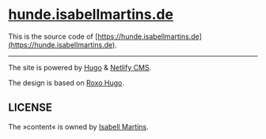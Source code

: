 # [hunde.isabellmartins.de](https://hunde.isabellmartins.de)

This is the source code of [https://hunde.isabellmartins.de](https://hunde.isabellmartins.de).

-----

The site is powered by [Hugo](https://gohugo.io/) & [Netlify CMS](https://www.netlifycms.org/).

The design is based on [Roxo Hugo](https://themes.gohugo.io/roxo-hugo/).

## LICENSE

The »content« is owned by [Isabell Martins](https://www.isabellmartins.de).
